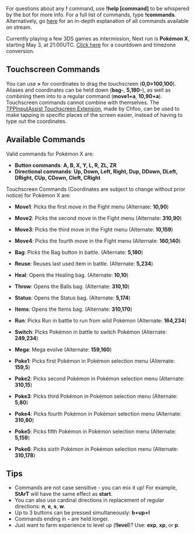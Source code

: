 For questions about any **!** command, use **!help [command]** to be whispered by the bot for more info. For a full list of commands, type **!commands**. Alternatively, go [here](https://twitchplayspokemon.tv/commands) for an in-depth explanation of all commands available on stream.

Currently playing a few 3DS games as intermission, Next run is **Pokémon X**, starting May 3, at 21:00UTC. [Click here](https://www.timeanddate.com/countdown/generic?iso=20200503T21&p0=1440&msg=Gauntlet+X&font=cursive&csz=1) for a countdown and timezone conversion.

## Touchscreen Commands
You can use **>** for coordinates to drag the touchscreen (**0,0>100,100**). Aliases and coordinates can be held down (**bag-**, **5,180-**), as well as combining them into to a regular command (**move1+a**, **10,90+a**). Touchscreen commands cannot combine with themselves. The [TPPInputAssist Touchscreen Extension](https://github.com/chfoo/tppinputassist), made by Chfoo, can be used to make tapping in specific places of the screen easier, instead of having to type out the coordinates.

## Available Commands

Valid commands for Pokémon X are:
- **Button commands**: **A, B, X, Y, L, R, ZL, ZR**
- **Directional commands**: **Up, Down, Left, Right, Dup, DDown, DLeft, DRight, CUp, CDown, Cleft, CRight**

Touchscreen Commands (Coordinates are subject to change without prior notice) for Pokémon X are:
- **Move1**: Picks the first move in the Fight menu (Alternate: **10,90**)
- **Move2**: Picks the second move in the Fight menu (Alternate: **310,90**)
- **Move3**: Picks the third move in the Fight menu (Alternate: **10,159**)
- **Move4**: Picks the fourth move in the Fight menu (Alternate: **160,140**)



- **Bag**: Picks the Bag button in battle. (Alternate: **5,180**)
- **Reuse**: Reuses last used item in battle. (Alternate: **5,234**)
- **Heal**: Opens the Healing bag. (Alternate: **10,10**)
- **Throw**: Opens the Balls bag. (Alternate: **310,10**)
- **Status**: Opens the Status bag. (Alternate: **5,174**)
- **Items**: Opens the Items bag. (Alternate: **310,170**)
- **Run**: Picks Run in battle to run from wild Pokémon (Alternate: **164,234**)
- **Switch**: Picks Pokémon in battle to switch Pokémon (Alternate: **249,234**)
- **Mega**: Mega evolve (Alternate: **159,160**)



- **Poke1**: Picks first Pokémon in Pokémon selection menu (Alternate: **159,5**)
- **Poke2**: Picks second Pokémon in Pokémon selection menu (Alternate: **310,15**)
- **Poke3**: Picks third Pokémon in Pokémon selection menu (Alternate: **5,80**)
- **Poke4**: Picks fourth Pokémon in Pokémon selection menu (Alternate: **310,80**)
- **Poke5**: Picks fifth Pokémon in Pokémon selection menu (Alternate: **5,159**)
- **Poke6**: Picks sixth Pokémon in Pokémon selection menu (Alternate: **310,178**)

## Tips
- Commands are not case sensitive - you can mix it up! For example, **StArT** will have the same effect as **start**.
- You can also use cardinal directions in replacement of regular directions: **n**, **e**, **s**, **w**.
- Up to 3 buttons can be pressed simultaneously: **b+up+l**
- Commands ending in **-** are held longer.
- Just want to farm experience to level up (**!level**)? Use: **exp**, **xp**, or **p**.